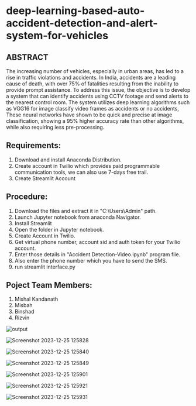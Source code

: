 # deep-learning-based-auto-accident-detection-and-alert-system-for-vehicles
## ABSTRACT
The increasing number of vehicles, especially in urban areas, has led to a rise in traffic violations and accidents. In India, accidents are a leading cause of death, with over 75% of fatalities resulting from the inability to provide prompt assistance. To address this issue, the objective is to develop a system that can identify accidents using CCTV footage and send alerts to the nearest control room. The system utilizes deep learning algorithms such as VGG16 for image classify video frames as accidents or no accidents, These neural networks have shown to be quick and precise at image classification, showing a 95% higher accuracy rate than other algorithms, while also requiring less pre-processing.

## Requirements:
1) Download and install Anaconda Distribution.
2) Create account in Twilio which provides paid programmable communication tools, we can also use 7-days free trail.
3) Create Streamlit Account
## Procedure:
1) Download the files and extract it in "C:\Users\Admin" path.
2) Launch Jupyter notebook from anaconda Navigator.
3) Install Streamlit
4) Open the folder in Jupyter notebook.
5) Create Account in Twilio.
6) Get virtual phone number, account sid and auth token for your Twilio account.
7) Enter those details in "Accident Detection-Video.ipynb" program file.
8) Also enter the phone number which you have to send the SMS.
9) run streamlit interface.py

## Poject Team Members:
1) Mishal Kandanath
2) Misbah 
3) Binshad
4) Rizvin

   
![output](https://github.com/mishal-22/deep-learning-based-auto-accident-detection-and-alert-system-for-vehicles/assets/107937088/91b167cf-edae-42c3-a29c-edc201f790d6)


![Screenshot 2023-12-25 125828](https://github.com/mishal-22/deep-learning-based-auto-accident-detection-and-alert-system-for-vehicles/assets/107937088/cb54060e-a0b9-47fd-921b-c5dcd2b385de)


![Screenshot 2023-12-25 125840](https://github.com/mishal-22/deep-learning-based-auto-accident-detection-and-alert-system-for-vehicles/assets/107937088/5031b47c-089d-4e60-85f5-c3ef35e1fed6)


![Screenshot 2023-12-25 125849](https://github.com/mishal-22/deep-learning-based-auto-accident-detection-and-alert-system-for-vehicles/assets/107937088/71281959-3145-4bbb-a86f-e8b9e4252e0d)


![Screenshot 2023-12-25 125901](https://github.com/mishal-22/deep-learning-based-auto-accident-detection-and-alert-system-for-vehicles/assets/107937088/66fadf22-97a9-467e-b390-433ca858066d)


![Screenshot 2023-12-25 125921](https://github.com/mishal-22/deep-learning-based-auto-accident-detection-and-alert-system-for-vehicles/assets/107937088/262581db-1700-4598-8f26-538b3d5da6e6)



![Screenshot 2023-12-25 125931](https://github.com/mishal-22/deep-learning-based-auto-accident-detection-and-alert-system-for-vehicles/assets/107937088/10c365d5-eae5-4b69-b665-787dc2897618)













